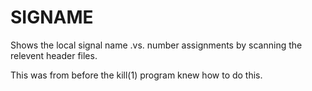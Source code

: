SIGNAME
=======

Shows the local signal name .vs. number assignments by scanning the relevent header files.

This was from before the kill(1) program knew how to do this.
